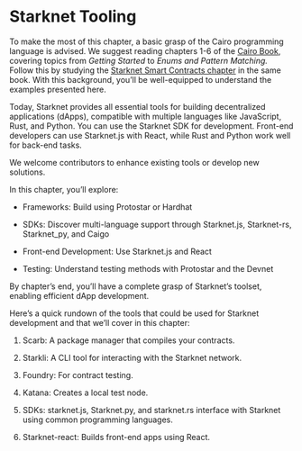 # Starknet Tooling

To make the most of this chapter, a basic grasp of the Cairo programming
language is advised. We suggest reading chapters 1-6 of the [Cairo
Book](https://book.cairo-lang.org/title-page.html), covering topics from
_Getting Started_ to _Enums and Pattern Matching._ Follow this by
studying the [Starknet Smart Contracts
chapter](https://book.cairo-lang.org/ch99-00-starknet-smart-contracts.html)
in the same book. With this background, you’ll be well-equipped to
understand the examples presented here.

Today, Starknet provides all essential tools for building decentralized
applications (dApps), compatible with multiple languages like
JavaScript, Rust, and Python. You can use the Starknet SDK for
development. Front-end developers can use Starknet.js with React, while
Rust and Python work well for back-end tasks.

We welcome contributors to enhance existing tools or develop new
solutions.

In this chapter, you’ll explore:

- Frameworks: Build using Protostar or Hardhat

- SDKs: Discover multi-language support through Starknet.js,
  Starknet-rs, Starknet_py, and Caigo

- Front-end Development: Use Starknet.js and React

- Testing: Understand testing methods with Protostar and the Devnet

By chapter’s end, you’ll have a complete grasp of Starknet’s toolset,
enabling efficient dApp development.

Here’s a quick rundown of the tools that could be used for Starknet
development and that we’ll cover in this chapter:

1.  Scarb: A package manager that compiles your contracts.

2.  Starkli: A CLI tool for interacting with the Starknet network.

3.  Foundry: For contract testing.

4.  Katana: Creates a local test node.

5.  SDKs: starknet.js, Starknet.py, and starknet.rs interface with
    Starknet using common programming languages.

6.  Starknet-react: Builds front-end apps using React.
